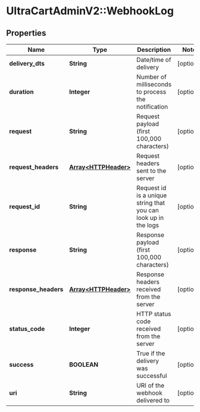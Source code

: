 # UltraCartAdminV2::WebhookLog

## Properties
Name | Type | Description | Notes
------------ | ------------- | ------------- | -------------
**delivery_dts** | **String** | Date/time of delivery | [optional] 
**duration** | **Integer** | Number of milliseconds to process the notification | [optional] 
**request** | **String** | Request payload (first 100,000 characters) | [optional] 
**request_headers** | [**Array&lt;HTTPHeader&gt;**](HTTPHeader.md) | Request headers sent to the server | [optional] 
**request_id** | **String** | Request id is a unique string that you can look up in the logs | [optional] 
**response** | **String** | Response payload (first 100,000 characters) | [optional] 
**response_headers** | [**Array&lt;HTTPHeader&gt;**](HTTPHeader.md) | Response headers received from the server | [optional] 
**status_code** | **Integer** | HTTP status code received from the server | [optional] 
**success** | **BOOLEAN** | True if the delivery was successful | [optional] 
**uri** | **String** | URI of the webhook delivered to | [optional] 


